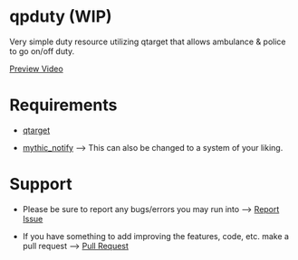# qpduty (WIP)

Very simple duty resource utilizing qtarget that allows ambulance & police to go on/off duty.

[Preview Video](https://www.youtube.com/watch?v=w1D6MQ0lVBc)

# Requirements

- [qtarget](https://github.com/overextended/qtarget)

- [mythic_notify](https://github.com/wowpanda/mythic_notify) --> This can also be changed to a system of your liking.

# Support

- Please be sure to report any bugs/errors you may run into --> [Report Issue](https://github.com/ohqpr/qpduty/issues)

- If you have something to add improving the features, code, etc. make a pull request --> [Pull Request](https://github.com/ohqpr/qpduty/pulls)
